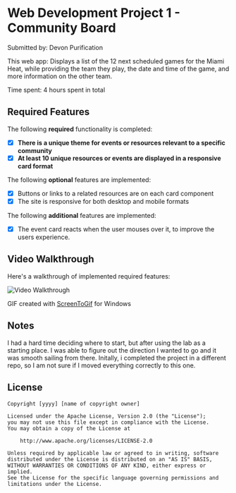 # Web Development Project 1 - Community Board

Submitted by: Devon Purification

This web app: Displays a list of the 12 next scheduled games for the Miami Heat, while providing the team they play, the date and time of the game, and more information on the other team. 

Time spent: 4 hours spent in total

## Required Features

The following **required** functionality is completed:

- [x] **There is a unique theme for events or resources relevant to a specific community**
- [x] **At least 10 unique resources or events are displayed in a responsive card format**

The following **optional** features are implemented:

- [x] Buttons or links to a related resources are on each card component
- [x] The site is responsive for both desktop and mobile formats

The following **additional** features are implemented:

* [x] The event card reacts when the user mouses over it, to improve the users experience.

## Video Walkthrough

Here's a walkthrough of implemented required features:

![Video Walkthrough](https://github.com/COP4808-Spring2024-Full-Stack-Webdev/hw1-xPurification/blob/main/Project1_CommunityBoard.gif)

<!-- Replace this with whatever GIF tool you used! -->
GIF created with [ScreenToGif](https://www.screentogif.com/) for Windows

## Notes

I had a hard time deciding where to start, but after using the lab as a starting place. I was able to figure out the direction I wanted to go and it was smooth sailing from there. Initally, i completed the project in a different repo, so I am not sure if I moved everything correctly to this one. 

## License

    Copyright [yyyy] [name of copyright owner]

    Licensed under the Apache License, Version 2.0 (the "License");
    you may not use this file except in compliance with the License.
    You may obtain a copy of the License at

        http://www.apache.org/licenses/LICENSE-2.0

    Unless required by applicable law or agreed to in writing, software
    distributed under the License is distributed on an "AS IS" BASIS,
    WITHOUT WARRANTIES OR CONDITIONS OF ANY KIND, either express or implied.
    See the License for the specific language governing permissions and
    limitations under the License.
